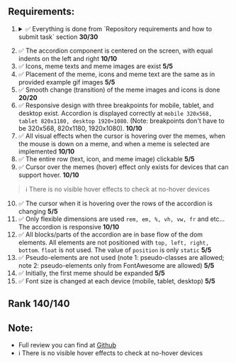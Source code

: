 ## Requirements:

<!--  complete: &#09989;
      incomplete: &#10071;
      unperform: &#10060;
      note: &#08505;
-->

1. <details><summary>&#09989; Everything is done from `Repository requirements and how to submit task` section <b>30/30</b></summary>

    1. &#09989; Create public repository `cssBayan`
    2. &#09989; Create `gh-pages` branch (if you don't have)
    3. &#09989; Switched to it (gh-pages) and create folder called `cssBayan`. Your deployed accordion will be available,
      e.g.: `https://${YOUR_GITHUB_NAME}.github.io/cssBayan/cssBayan/index.html`
    4. &#09989; Implement your solutions in this folder (cssBayan). There should be at least **5** commits.
    5. &#09989; [You should call your commits accordingly to the guideline](https://docs.rs.school/#/git-convention) + Each your commit should contain time-stamp.
    > &#08505; 2 last commits have no timestamp in title
    6. &#09989; When the solution is ready - open Pull Request from `gh-pages` branch to `main` branch. Pull Request name should be equal to the task name. [Description of the Pull Request should be accordingly to the guideline](https://docs.rs.school/#/pull-request-review-process?id=%D0%A2%D1%80%D0%B5%D0%B1%D0%BE%D0%B2%D0%B0%D0%BD%D0%B8%D1%8F-%D0%BA-pull-request-pr). Do NOT merge this Pull Request. The link to this Pull Request should be submitted to the cross check form. Pull request should contain full description - what was done and what was skipped.

  </details>
  
2. &#09989; The accordion component is centered on the screen, with equal indents on the left and right **10/10**
3. &#09989; Icons, meme texts and meme images are exist **5/5**
4. &#09989; Placement of the meme, icons and meme text are the same as in provided example gif images **5/5**
5. &#09989; Smooth change (transition) of the meme images and icons is done **20/20**
6. &#09989; Responsive design with three breakpoints for mobile, tablet, and desktop exist. Accordion is displayed correctly at `mobile 320x568, tablet 820x1180, desktop 1920×1080`. (Note:  breakpoints don't have to be 320x568, 820x1180, 1920x1080). **10/10**
7. &#09989; All visual effects when the cursor is hovering over the memes, when the mouse is down on a meme, and when a meme is selected are implemented **10/10**
8. &#09989; The entire row (text, icon, and meme image) clickable **5/5**
9. &#09989; Cursor over the memes (hover) effect only exists for devices that can support hover. **10/10**
  > &#08505; There is no visible hover effects to check at no-hover devices
10. &#09989; The cursor when it is hovering over the rows of the accordion is changing **5/5**
11. &#09989; Only flexible dimensions are used `rem, em, %, vh, vw, fr` and etc... The accordion is responsive **10/10**
12. &#09989; All blocks/parts of the accordion are in base flow of the dom elements. All elements are not positioned with `top, left, right, bottom`. `float` is not used. The value of `position` is only `static` **5/5**
13. &#09989; Pseudo-elements are not used (note 1: pseudo-classes are allowed; note 2: pseudo-elements only from FontAwesome are allowed) **5/5**
14. &#09989; Initially, the first meme should be expanded **5/5**
15. &#09989; Font size is changed at each device (mobile, tablet, desktop) **5/5**

## Rank **140**/140

## Note:
- Full review you can find at [Github](https://github.com/nduchin/RSSchool-cross-check)
- &#08505; There is no visible hover effects to check at no-hover devices